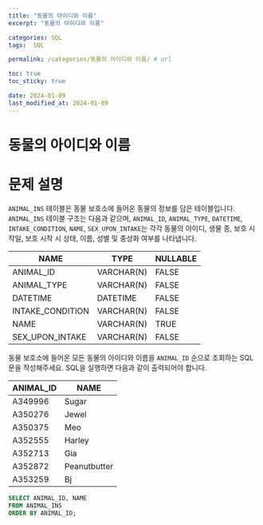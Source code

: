 ```yaml
---
title: "동물의 아이디와 이름"
excerpt: "동물의 아이디와 이름"

categories: SQL
tags:  SQL

permalink: /categories/동물의 아이디와 이름/ # url

toc: true
toc_sticky: true

date: 2024-01-09
last_modified_at: 2024-01-09
---
```


# 동물의 아이디와 이름

# 문제 설명
`ANIMAL_INS` 테이블은 동물 보호소에 들어온 동물의 정보를 담은 테이블입니다. `ANIMAL_INS` 테이블 구조는 다음과 같으며, `ANIMAL_ID`, `ANIMAL_TYPE`, `DATETIME`, `INTAKE_CONDITION`, `NAME`, `SEX_UPON_INTAKE`는 각각 동물의 아이디, 생물 종, 보호 시작일, 보호 시작 시 상태, 이름, 성별 및 중성화 여부를 나타냅니다.

| NAME             | TYPE       | NULLABLE |
|------------------|------------|----------|
| ANIMAL_ID        | VARCHAR(N) | FALSE    |
| ANIMAL_TYPE      | VARCHAR(N) | FALSE    |
| DATETIME         | DATETIME   | FALSE    |
| INTAKE_CONDITION | VARCHAR(N) | FALSE    |
| NAME             | VARCHAR(N) | TRUE     |
| SEX_UPON_INTAKE  | VARCHAR(N) | FALSE    |

동물 보호소에 들어온 모든 동물의 아이디와 이름을 `ANIMAL_ID` 순으로 조회하는 SQL문을 작성해주세요. SQL을 실행하면 다음과 같이 출력되어야 합니다.

| ANIMAL_ID | NAME          |
|-----------|---------------|
| A349996   | Sugar         |
| A350276   | Jewel         |
| A350375   | Meo           |
| A352555   | Harley        |
| A352713   | Gia           |
| A352872   | Peanutbutter  |
| A353259   | Bj            |

```sql
SELECT ANIMAL_ID, NAME
FROM ANIMAL_INS
ORDER BY ANIMAL_ID;
```
